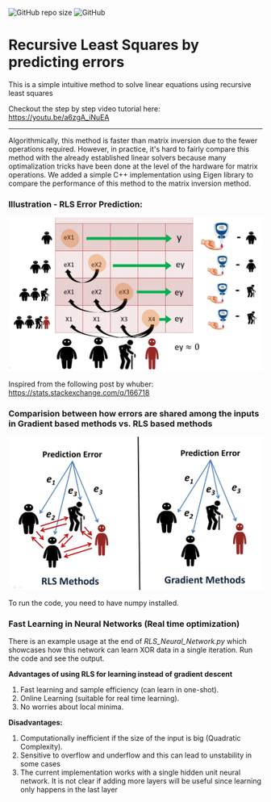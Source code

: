 
![GitHub repo size](https://img.shields.io/github/repo-size/hunar4321/RLS_Learning)
![GitHub](https://img.shields.io/github/license/hunar4321/RLS_Learning)

# Recursive Least Squares by predicting errors
This is a simple intuitive method to solve linear equations using recursive least squares

Checkout the step by step video tutorial here: https://youtu.be/a6zgA_iNuEA

------------

Algorithmically, this method is faster than matrix inversion due to the fewer operations required. However, in practice, it's hard to fairly compare this method with the already established linear solvers because many optimalization tricks have been done at the level of the hardware for matrix operations. We added a simple C++ implementation using Eigen library to compare the performance of this method to the matrix inversion method.

### Illustration - RLS Error Prediction:

![](images/rls_figure.jpg)

Inspired from the following post by whuber: https://stats.stackexchange.com/q/166718

### Comparision between how errors are shared among the inputs in Gradient based methods vs. RLS based methods
![](images/comparision.jpg)

To run the code, you need to have numpy installed. 

### Fast Learning in Neural Networks (Real time optimization)

There is an example usage at the end of *RLS_Neural_Network.py* which showcases how this network can learn XOR data in a single iteration. Run the code and see the output.

**Advantages of using RLS for learning instead of gradient descent**
1. Fast learning and sample efficiency (can learn in one-shot).
2. Online Learning (suitable for real time learning).
3. No worries about local minima.

**Disadvantages:**
1. Computationally inefficient if the size of the input is big (Quadratic Complexity).
2. Sensitive to overflow and underflow and this can lead to unstability in some cases
3. The current implementation works with a single hidden unit neural network. It is not clear if adding more layers will be useful since learning only happens in the last layer 

